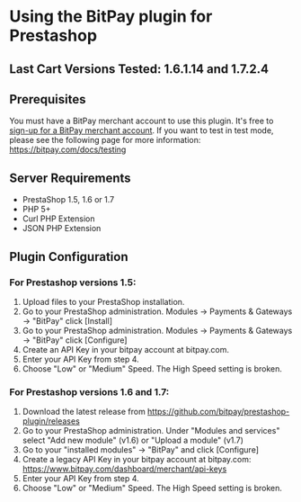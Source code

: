 # Using the BitPay plugin for Prestashop

## Last Cart Versions Tested: 1.6.1.14 and 1.7.2.4

## Prerequisites
You must have a BitPay merchant account to use this plugin.  It's free to [sign-up for a BitPay merchant account](https://bitpay.com/start).
If you want to test in test mode, please see the following page for more information: https://bitpay.com/docs/testing


## Server Requirements

+ PrestaShop 1.5, 1.6 or 1.7
+ PHP 5+
+ Curl PHP Extension
+ JSON PHP Extension

## Plugin Configuration

### For Prestashop versions 1.5:
1. Upload files to your PrestaShop installation.<br />
2. Go to your PrestaShop administration. Modules -> Payments & Gateways -> "BitPay" click [Install]<br />
3. Go to your PrestaShop administration. Modules -> Payments & Gateways -> "BitPay" click [Configure]<br />
4. Create an API Key in your bitpay account at bitpay.com.<br />
5. Enter your API Key from step 4.
6. Choose "Low" or "Medium" Speed. The High Speed setting is broken.

### For Prestashop versions 1.6 and 1.7:
1. Download the latest release from https://github.com/bitpay/prestashop-plugin/releases
2. Go to your PrestaShop administration. Under "Modules and services" select "Add new module" (v1.6) or "Upload a module" (v1.7)
3. Go to your "installed modules" -> "BitPay" and click [Configure]<br />
4. Create a legacy API Key in your bitpay account at bitpay.com: https://www.bitpay.com/dashboard/merchant/api-keys<br />
5. Enter your API Key from step 4.
6. Choose "Low" or "Medium" Speed. The High Speed setting is broken.
